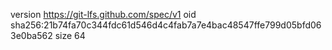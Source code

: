 version https://git-lfs.github.com/spec/v1
oid sha256:21b74fa70c344fdc61d546d4c4fab7a7e4bac48547ffe799d05bfd063e0ba562
size 64
